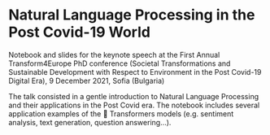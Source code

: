 # Natural Language Processing in the Post Covid-19 World

Notebook and slides for the keynote speech at the First Annual Transform4Europe PhD conference (Societal Transformations and Sustainable Development with Respect to Environment in the Post Covid-19 Digital Era), 9 December 2021, Sofia (Bulgaria)

The talk consisted in a gentle introduction to Natural Language Processing and their applications in the Post Covid era. The notebook includes several application examples of the 🤗 Transformers models (e.g. sentiment analysis, text generation, question answering...).
